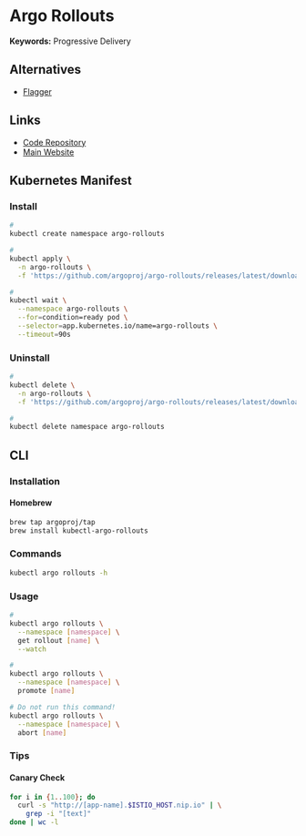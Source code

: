 # Argo Rollouts

**Keywords:** Progressive Delivery

## Alternatives

- [Flagger](/flagger.md)

## Links

- [Code Repository](https://github.com/argoproj/argo-rollouts)
- [Main Website](https://argoproj.github.io/argo-rollouts/)

<!--
Big Bang
-->

## Kubernetes Manifest

### Install

```sh
#
kubectl create namespace argo-rollouts

#
kubectl apply \
  -n argo-rollouts \
  -f 'https://github.com/argoproj/argo-rollouts/releases/latest/download/install.yaml'

#
kubectl wait \
  --namespace argo-rollouts \
  --for=condition=ready pod \
  --selector=app.kubernetes.io/name=argo-rollouts \
  --timeout=90s
```

### Uninstall

```sh
#
kubectl delete \
  -n argo-rollouts \
  -f 'https://github.com/argoproj/argo-rollouts/releases/latest/download/install.yaml'

#
kubectl delete namespace argo-rollouts
```

## CLI

### Installation

#### Homebrew

```sh
brew tap argoproj/tap
brew install kubectl-argo-rollouts
```

### Commands

```sh
kubectl argo rollouts -h
```

### Usage

```sh
#
kubectl argo rollouts \
  --namespace [namespace] \
  get rollout [name] \
  --watch

#
kubectl argo rollouts \
  --namespace [namespace] \
  promote [name]

# Do not run this command!
kubectl argo rollouts \
  --namespace [namespace] \
  abort [name]
```

### Tips

#### Canary Check

```sh
for i in {1..100}; do
  curl -s "http://[app-name].$ISTIO_HOST.nip.io" | \
    grep -i "[text]"
done | wc -l
```
